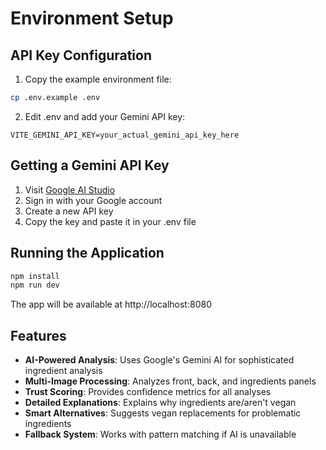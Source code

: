 # Environment Setup

## API Key Configuration

1. Copy the example environment file:
```bash
cp .env.example .env
```

2. Edit .env and add your Gemini API key:
```
VITE_GEMINI_API_KEY=your_actual_gemini_api_key_here
```

## Getting a Gemini API Key

1. Visit [Google AI Studio](https://makersuite.google.com/app/apikey)
2. Sign in with your Google account
3. Create a new API key
4. Copy the key and paste it in your .env file

## Running the Application

```bash
npm install
npm run dev
```

The app will be available at http://localhost:8080

## Features

- **AI-Powered Analysis**: Uses Google's Gemini AI for sophisticated ingredient analysis
- **Multi-Image Processing**: Analyzes front, back, and ingredients panels
- **Trust Scoring**: Provides confidence metrics for all analyses
- **Detailed Explanations**: Explains why ingredients are/aren't vegan
- **Smart Alternatives**: Suggests vegan replacements for problematic ingredients
- **Fallback System**: Works with pattern matching if AI is unavailable
